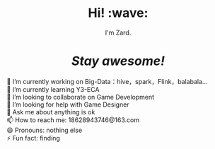 <!--
**ZardForeverYou/ZardForeverYou** is a ✨ _special_ ✨ repository because its `README.md` (this file) appears on your GitHub profile.
-->
<h1 align='center'> Hi! :wave:</h1>
<p align='center'>
I'm Zard.

<h1 align='center'><i>Stay awesome!</i></h1>
        🔭 I’m currently working on Big-Data：hive，spark，Flink，balabala...<br>
        🌱 I’m currently learning Y3-ECA<br>
        👯 I’m looking to collaborate on Game Development<br>
        🤔 I’m looking for help with Game Designer<br>
        💬 Ask me about anything is ok<br>
        📫 How to reach me: 18628943746@163.com<br>
        😄 Pronouns: nothing else<br>
        ⚡ Fun fact: finding<br>
